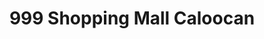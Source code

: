 ---
title: "999 Shopping Mall Caloocan"
url: /caloocan/999-shopping-mall-caloocan/
shop: Einkaufszentrum
---